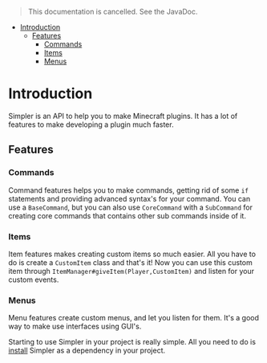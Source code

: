 > This documentation is cancelled. See the JavaDoc.

<!-- TOC -->
* [Introduction](#introduction)
  * [Features](#features)
    * [Commands](#commands)
    * [Items](#items)
    * [Menus](#menus)
<!-- TOC -->

# Introduction
Simpler is an API to help you to make Minecraft plugins. It has a lot of features to make developing a plugin much faster.

## Features

### Commands
Command features helps you to make commands, getting rid of some `if` statements and providing advanced syntax's for your command. You can use a `BaseCommand`, but you can also use `CoreCommand` with a `SubCommand` for creating core commands that contains other sub commands inside of it.

### Items
Item features makes creating custom items so much easier. All you have to do is create a `CustomItem` class and that's it! Now you can use this custom item through `ItemManager#giveItem(Player,CustomItem)` and listen for your custom events.

### Menus
Menu features create custom menus, and let you listen for them. It's a good way to make use interfaces using GUI's.


Starting to use Simpler in your project is really simple. All you need to do is [install](Installation.md) Simpler as a dependency in your project.